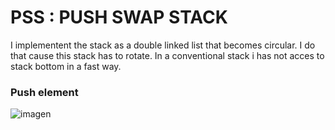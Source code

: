 # PSS : PUSH SWAP STACK

I implementent the stack as a double linked list that becomes circular. I do that cause this stack has to rotate. In  a conventional stack i has not acces to stack bottom in a fast way.

### Push element

![imagen](https://github.com/luismiguelcasadodiaz/push_swap/assets/19540140/5b2d0509-78eb-4ad7-9dec-d60a5478aa49)
